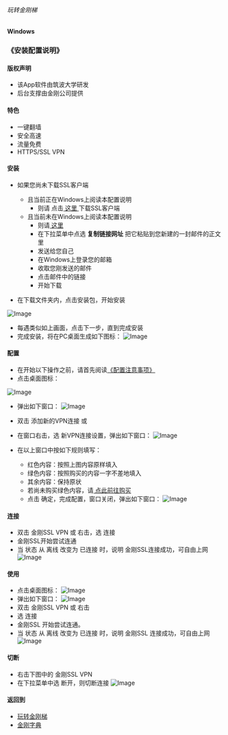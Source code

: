 ###### 玩转金刚梯
#### Windows
### 《安装配置说明》

#### <strong>版权声明</strong>
  - 该App软件由筑波大学研发
  - 后台支撑由金刚公司提供

#### <strong>特色</strong>

  - 一键翻墙
  - 安全高速  
  - 流量免费
  - HTTPS/SSL VPN


#### <strong>安装</strong>
- 如果您尚未下载SSL客户端
  - 且当前正在Windows上阅读本配置说明
    - 则请 点击[ 这里 ](https://github.com/SoftEtherVPN/SoftEtherVPN_Stable/releases/download/v4.28-9669-beta/softether-vpnclient-v4.28-9669-beta-2018.09.11-windows-x86_x64-intel.exe)下载SSL客户端
  - 且当前未在Windows上阅读本配置说明
    - 则请[ 这里](https://github.com/SoftEtherVPN/SoftEtherVPN_Stable/releases/download/v4.28-9669-beta/softether-vpnclient-v4.28-9669-beta-2018.09.11-windows-x86_x64-intel.exe)
    - 在下拉菜单中点选 <strong>复制链接网址</strong>
把它粘贴到您新建的一封邮件的正文里
    - 发送给您自己
    - 在Windows上登录您的邮箱
    - 收取您刚发送的邮件
    - 点击邮件中的链接
    - 开始下载

- 在下载文件夹内，点击安装包，开始安装

![Image](https://github.com/a2zitpro/web/blob/master/安装001B.png)
- 每遇类似如上画面，点击下一步，直到完成安装
- 完成安装，将在PC桌面生成如下图标：
![Image](https://github.com/a2zitpro/web/blob/master/icons8-softether-vpn-50-1.png)

#### <strong>配置</strong>
- 在开始以下操作之前，请首先阅读[《配置注意事项》](https://github.com/a2zitpro/web/blob/master/LadderFree/kkDictionary/ConsiderationsWhileConfigureKKID.md)
- 点击桌面图标：

![Image](https://github.com/a2zitpro/web/blob/master/icons8-softether-vpn-50-1.png)
- 弹出如下窗口：
![Image](https://github.com/a2zitpro/web/blob/master/配置001B.png)
- 双击 添加新的VPN连接
或
- 在窗口右击，选 新VPN连接设置，弹出如下窗口：
![Image](https://github.com/a2zitpro/web/blob/master/配置003B.png)

- 在以上窗口中按如下规则填写：
  - 红色内容：按照上图内容原样填入
  - 绿色内容：按照购买的内容一字不差地填入
  - 其余内容：保持原状
  - 若尚未购买绿色内容，请[ 点此前往购买 ](https://github.com/a2zitpro/web/blob/master/LadderFree/Windows/KKLadderAPPGet.md)
  - 点击 确定，完成配置，窗口关闭，弹出如下窗口：
![Image](https://github.com/a2zitpro/web/blob/master/配置005A.png)

#### <strong>连接</strong>

- 双击 金刚SSL VPN 或 右击，选 连接
- 金刚SSL开始尝试连通
- 当 状态 从 离线 改变为 已连接 时，说明 金刚SSL连接成功，可自由上网
![Image](https://github.com/a2zitpro/web/blob/master/配置005.png)

####  <strong>使用</strong>
- 点击桌面图标：
![Image](https://github.com/a2zitpro/web/blob/master/icons8-softether-vpn-50-1.png)
- 弹出如下窗口：
![Image](https://github.com/a2zitpro/web/blob/master/配置005A.png)
- 双击 金刚SSL VPN 或 右击
- 选 连接
- 金刚SSL 开始尝试连通。
- 当 状态 从 离线 改变为 已连接 时，说明 金刚SSL 连接成功，可自由上网
![Image](https://github.com/a2zitpro/web/blob/master/配置005.png)

#### <strong>切断</strong>
- 右击下图中的 金刚SSL VPN
- 在下拉菜单中选 断开，则切断连接
![Image](https://github.com/a2zitpro/web/blob/master/配置005A.png)

#### 返回到
- [玩转金刚梯](https://github.com/a2zitpro/web/blob/master/LadderFree/A.md)
- [金刚字典](https://github.com/a2zitpro/web/blob/master/LadderFree/kkDictionary/KKDictionary.md)

